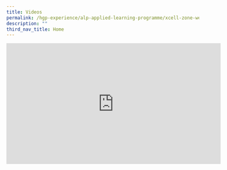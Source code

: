 ```yaml
---
title: Videos
permalink: /hgp-experience/alp-applied-learning-programme/xcell-zone-website/home/videos/
description: ""
third_nav_title: Home
---
```

<p><iframe src="https://www.youtube.com/embed/Yr76q3PixxM" width="560" height="315" frameborder="0" allowfullscreen="allowfullscreen" data-mce-fragment="1"></iframe></p>